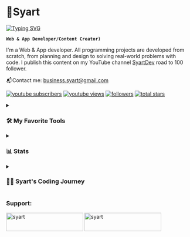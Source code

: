 # 💫Syart

[![Typing SVG](https://readme-typing-svg.demolab.com?font=Fira+Code&pause=1000&color=F7F7F7&width=435&lines=Full-stack+web+%26+app+developer;3%2B+years+of+coding+experience++;Cyber+Security;Always+learning+new+things)](https://youtube.com/@programmiererwerden)

**`Web & App Developer/Content Creator)`**

I'm a Web & App developer. All programming projects are developed from scratch, from planning and design to solving real-world problems with code. I publish this content on my YouTube channel [SyartDev](https://youtube.com/@SyartDev) road to 100 follower.

📬Contact me: business.syart@gmail.com

  </p>
     <p align="left">
      <a href="https://www.youtube.com/@SyartDev?sub_confirmation=1">
         <img alt="youtube subscribers" title="Subscribe to my YouTube channel" src="https://custom-icon-badges.demolab.com/youtube/channel/subscribers/UCvUTZdSVPsafHUClN-VxjjQ?color=%23E05D44&label=SUBSCRIBE&logo=video&logoColor=white&style=for-the-badge&labelColor=CE4630"/></a> 
      <a href="https://www.youtube.com/@SyartDev">
         <img alt="youtube views" title="YouTube views" src="https://custom-icon-badges.demolab.com/youtube/channel/views/UCvUTZdSVPsafHUClN-VxjjQ?color=%23E1AD0E&logo=eye&logoColor=white&style=for-the-badge&labelColor=C79600"/></a> 
      <a href="https://github.com/SyartDev?tab=followers">
         <img alt="followers" title="Follow me on Github" src="https://custom-icon-badges.demolab.com/github/followers/SyartDev?color=236ad3&labelColor=1155ba&style=for-the-badge&logo=person-add&label=Follow&logoColor=white"/></a>
      <a href="https://github.com/SyartDev?tab=repositories&sort=stargazers">
         <img alt="total stars" title="Total stars on GitHub" src="https://custom-icon-badges.demolab.com/github/stars/SyartDev?color=55960c&style=for-the-badge&labelColor=488207&logo=star"/></a>
</p>



<details> 
  <summary><h3>🛠️ My Favorite Tools</h3></summary>
  <!-- Some badges are from https://github.com/Ileriayo/markdown-badges -->

  <h3>👨‍💻 Programming Languages</h3>

  <p>
      <a href="https://github.com/search?q=userSyartDev+language%3Acpp"><img alt="C++" src="https://custom-icon-badges.demolab.com/badge/C++-9C033A.svg?logo=cpp2&logoColor=white"></a>
      <a href="https://github.com/search?q=userSyartDev+language%3Apython"><img alt="Python" src="https://img.shields.io/badge/Python-14354C.svg?logo=python&logoColor=white"></a>
  </p>

  <h3>🧰 Frameworks and Libraries</h3>

  <p>
      <a href="#"><img alt="Bootstrap" src="https://img.shields.io/badge/Bootstrap-7952B3.svg?logo=bootstrap&logoColor=white"></a>
      <a href="#"><img alt="Cordova" src="https://img.shields.io/badge/-Cordova-E8E8E8?logo=apache-cordova&logoColor=black"></a>
      <a href="#"><img alt="Discord.py" src="https://custom-icon-badges.demolab.com/badge/Discord.py-0d1620.svg?logo=dpy"></a>
      <a href="#"><img alt="GitHub Actions" src="https://img.shields.io/badge/GitHub%20Actions-2671E5.svg?logo=github%20actions&logoColor=white"></a>
      <a href="#"><img alt="Nextcord" src="https://custom-icon-badges.demolab.com/badge/Nextcord-0d1620.svg?logo=nextcord"></a>
      <a href="#"><img alt="NumPy" src="https://img.shields.io/badge/Numpy-013243.svg?logo=numpy&logoColor=white"></a>
      <a href="#"><img alt="Pytest" src="https://img.shields.io/badge/Pytest-0A9EDC.svg?logo=pytest&logoColor=white"></a>
      <a href="#"><img alt="SymPy" src="https://img.shields.io/badge/Sympy-3B5526.svg?logo=sympy&logoColor=white"></a>
      <a href="#"><img alt="Wordpress" src="https://img.shields.io/badge/Wordpress-21759B?logo=wordpress&logoColor=white"></a>
  </p>

  <h3>🗄️ Databases and Cloud Hosting</h3>

  <p>
      <a href="#"><img alt="GitHub Pages" src="https://img.shields.io/badge/GitHub%20Pages-327FC7.svg?logo=github&logoColor=white"></a>
      <a href="#"><img alt="Heroku" src="https://img.shields.io/badge/Heroku-430098.svg?logo=heroku&logoColor=white"></a>
      <a href="#"><img alt="MongoDB" src ="https://img.shields.io/badge/MongoDB-4ea94b.svg?logo=mongodb&logoColor=white"></a>
      <a href="#"><img alt="MySQL" src="https://img.shields.io/badge/MySQL-00f.svg?logo=mysql&logoColor=white"></a>
      <a href="#"><img alt="Notion" src="https://img.shields.io/badge/Notion-010101.svg?logo=notion&logoColor=white"></a>
      <a href="#"><img alt="Oracle" src ="https://img.shields.io/badge/Oracle-F00000.svg?logo=oracle&logoColor=white"></a>
      <a href="#"><img alt="PostgreSQL" src ="https://img.shields.io/badge/PostgreSQL-316192.svg?logo=postgresql&logoColor=white"></a>
      <a href="#"><img alt="Render" src="https://img.shields.io/badge/Render-00979D.svg?logo=render&logoColor=white"></a>
      <a href="#"><img alt="Repl.it" src="https://img.shields.io/badge/Repl.it-0D101E.svg?logo=Replit&logoColor=white"></a>
      <a href="#"><img alt="SQLite" src ="https://img.shields.io/badge/SQLite-07405e.svg?logo=sqlite&logoColor=white"></a>
      <a href="#"><img alt="Vercel" src="https://img.shields.io/badge/Vercel-000000.svg?logo=vercel&logoColor=white"></a>
  </p>

  <h3>💻 Software and Tools</h3>

  <p>
      <a href="#"><img alt="PyCharm" src="https://img.shields.io/badge/-PyCharm-FE7A16?logo=pycharm&logoColor=white"></a>
      <a href="#"><img alt="Visual Studio Code" src="https://img.shields.io/badge/Visual%20Studio%20Code-0078d7.svg?logo=visual-studio-code&logoColor=white"></a>
      <a href="#"><img alt="CLion" src="https://img.shields.io/badge/-CLion-GA7A16?logo=clion&logoColor=white"></a>
      <a href="#"><img alt="Arch Linux" src="https://img.shields.io/badge/Arch%20Linux-1793D1.svg?logo=arch-linux&logoColor=white"></a>
      <a href="#"><img alt="Brave" src="https://img.shields.io/badge/-Brave-FB542B?logo=brave&logoColor=white"></a>
      <a href="#"><img alt="Discord" src="https://img.shields.io/badge/-Discord-5865F2.svg?logo=discord&logoColor=white"></a>
      <a href="#"><img alt="Git" src="https://img.shields.io/badge/Git-F05033.svg?logo=git&logoColor=white"></a>
      <a href="#"><img alt="GitHub Desktop" src="https://img.shields.io/badge/GitHub%20Desktop-8034A9.svg?logo=github&logoColor=white"></a>
      <a href="#"><img alt="Google Sheets" src="https://img.shields.io/badge/Sheets-34A853.svg?logo=google%20sheets&logoColor=white"></a>
      <a href="#"><img alt="Inkscape" src="https://img.shields.io/badge/Inkscape-000000?logo=Inkscape&logoColor=white"></a>
      <a href="#"><img alt="Jupyter" src="https://img.shields.io/badge/Jupyter-F37626.svg?logo=Jupyter&logoColor=white"></a>
      <a href="#"><img alt="OBS Studio" src="https://img.shields.io/badge/-OBS-302E31?logo=obs-studio&logoColor=white"></a>
  </p>
</details>

<details>
<summary><h3>📊 Stats</h3></summary>
  
![Syart's GitHub stats](https://github-readme-stats.vercel.app/api?username=SyartDev&show_icons=true&theme=github_dark)

![GitHub Streak](https://streak-stats.demolab.com/?user=SyartDev&theme=github_dark&border_radius=4.5)
</details>




<details>
<summary><h3>👨‍💻 Syart's Coding Journey</h3></summary>
   My coding journey began at the age of 12 with Python. Even at a young age, I quickly learned the fundamentals and became skilled in the language. With each line of code I wrote, my abilities improved, and my passion for programming grew stronger.
As I gained more confidence in Python, I craved new challenges. At 13, I explored other languages like C++, eager to discover their unique capabilities. Through self-study, online resources, and hands-on experimentation, my understanding of C++ grew steadily.
I found YouTube to be an invaluable learning tool. Countless tutorials and educational videos fueled my curiosity and helped me refine my programming skills. I also dedicated numerous hours to testing my abilities, pushing myself to solve complex problems and make my code more efficient.
</details>
 


<h3 align="left">Support:</h3>
<p><a href="https://www.buymeacoffee.com/syart"> <img align="left" src="https://cdn.buymeacoffee.com/buttons/v2/default-yellow.png" height="50" width="210" alt="syart" /></a><a href="https://ko-fi.com/syart"> <img align="left" src="https://cdn.ko-fi.com/cdn/kofi3.png?v=3" height="50" width="210" alt="syart" /></a></p>


